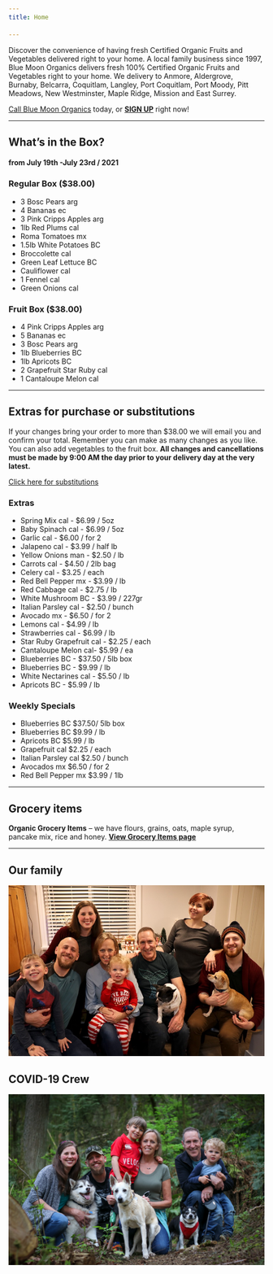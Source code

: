 ```yaml
---
title: Home

---
```

Discover the convenience of having fresh Certified Organic Fruits and Vegetables delivered right to your home. A local family business since 1997, Blue Moon Organics delivers fresh 100% Certified Organic Fruits and Vegetables right to your home. We delivery to Anmore, Aldergrove, Burnaby, Belcarra, Coquitlam, Langley, Port Coquitlam, Port Moody, Pitt Meadows, New Westminster, Maple Ridge, Mission and East Surrey.

[Call Blue Moon Organics](/contact) today, or [**SIGN UP**](/sign-up) right now!

***

## What’s in the Box?

#### **from  July 19th -July 23rd / 2021**

### Regular Box ($38.00)

* 3 Bosc Pears arg
* 4 Bananas  ec
* 3 Pink Cripps Apples  arg
* 1lb Red Plums cal
* Roma Tomatoes  mx
* 1.5lb White Potatoes  BC
* Broccolette  cal
* Green Leaf Lettuce  BC
* Cauliflower  cal
* 1 Fennel  cal
* Green Onions  cal

### Fruit Box ($38.00)

* 4 Pink Cripps Apples  arg
* 5 Bananas  ec
* 3 Bosc Pears  arg
* 1lb Blueberries  BC
* 1lb Apricots  BC
* 2 Grapefruit  Star Ruby  cal
* 1 Cantaloupe Melon  cal

***

## Extras for purchase or substitutions

If your changes bring your order to more than $38.00 we will email you and confirm your total. Remember you can make as many changes as you like. You can also add vegetables to the fruit box. **All changes and cancellations must be made by 9:00 AM the day prior to your delivery day at the very latest.**

[Click here for substitutions](/substitutions "Click here for substitutions")

### Extras

* Spring Mix cal  -  $6.99 / 5oz
* Baby Spinach cal  -  $6.99 / 5oz
* Garlic  cal - $6.00 / for 2
* Jalapeno  cal - $3.99 / half lb
* Yellow Onions man - $2.50 / lb
* Carrots  cal - $4.50 / 2lb bag
* Celery cal - $3.25 / each
* Red Bell Pepper  mx - $3.99 / lb
* Red Cabbage  cal - $2.75 / lb
* White Mushroom BC - $3.99 / 227gr
* Italian Parsley  cal - $2.50 / bunch
* Avocado  mx - $6.50 / for 2
* Lemons  cal - $4.99 / lb
* Strawberries  cal - $6.99 / lb
* Star Ruby Grapefruit cal  - $2.25 / each
* Cantaloupe Melon cal- $5.99 / ea
* Blueberries  BC - $37.50 / 5lb box
* Blueberries  BC - $9.99 / lb
* White Nectarines  cal -  $5.50 / lb
* Apricots  BC -  $5.99 / lb

### Weekly Specials

* Blueberries  BC  $37.50/ 5lb box
* Blueberries  BC   $9.99 / lb
* Apricots  BC  $5.99 / lb
* Grapefruit  cal   $2.25 / each
* Italian Parsley  cal  $2.50 / bunch
* Avocados  mx   $6.50 / for 2
* Red Bell Pepper  mx   $3.99 / 1lb

***

## Grocery items

**Organic Grocery Items** – we have flours, grains, oats, maple syrup, pancake mix, rice and honey. [**View Grocery Items page**](/groceries)

***

## Our family

![Our family.](./uploads/IMG_1376-copy.jpg "Our family")

## COVID-19 Crew

![COVID-19 crew.](./uploads/covid.jpg "COVID-19 crew")